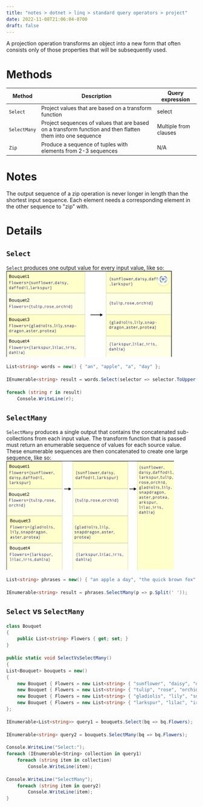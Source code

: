 ```yaml
---
title: "notes > dotnet > linq > standard query operators > project"
date: 2022-11-08T21:06:04-0700
draft: false
---
```

A projection operation transforms an object into a new form that often consists only of those properties that will be subsequently used.

# Methods
| Method     | Description                                                                                                | Query expression      |
| ---------- | ---------------------------------------------------------------------------------------------------------- | --------------------- |
| `Select`     | Project values that are based on a transform function                                                      | select                |
| `SelectMany` | Project sequences of values that are based on a transform function and then flatten them into one sequence | Multiple from clauses |
| `Zip`        | Produce a sequence of tuples with elements from 2-3 sequences                                              | N/A                   |

# Notes
The output sequence of a zip operation is never longer in length than the shortest input sequence. Each element needs a corresponding element in the other sequence to "zip" with.

# Details
## `Select`
`Select` produces one output value for every input value, like so:  
<img src="Standard-Query-Operators_Project-image1.png" style="width:4.56667in;height:2.36667in" />

```cs
List<string> words = new() { "an", "apple", "a", "day" };

IEnumerable<string> result = words.Select(selector => selector.ToUpper());

foreach (string r in result)
    Console.WriteLine(r);
```

## `SelectMany`
`SelectMany` produces a single output that contains the concatenated sub-collections from each input value. The transform function that is passed must return an enumerable sequence of values for each source value. These enumerable sequences are then concatenated to create one large sequence, like so:
<img src="Standard-Query-Operators_Project-image2.png" style="width:4.625in;height:3in" />

```cs
List<string> phrases = new() { "an apple a day", "the quick brown fox" };

IEnumerable<string> result = phrases.SelectMany(p => p.Split(' '));
```

## `Select` vs `SelectMany`
```cs
class Bouquet
{
    public List<string> Flowers { get; set; }
}

public static void SelectVsSelectMany()
{
List<Bouquet> bouquets = new()
{
    new Bouquet { Flowers = new List<string> { "sunflower", "daisy", "daffodil", "larkspur" }},
    new Bouquet { Flowers = new List<string> { "tulip", "rose", "orchid" }},
    new Bouquet { Flowers = new List<string> { "gladiolis", "lily", "snapdragon", "aster", "protea" }},
    new Bouquet { Flowers = new List<string> { "larkspur", "lilac", "iris", "dahlia" }}
};

IEnumerable<List<string>> query1 = bouquets.Select(bq => bq.Flowers);

IEnumerable<string> query2 = bouquets.SelectMany(bq => bq.Flowers);

Console.WriteLine("Select:");
foreach (IEnumerable<String> collection in query1)
    foreach (string item in collection)
        Console.WriteLine(item);

Console.WriteLine("SelectMany");
    foreach (string item in query2)
        Console.WriteLine(item);
}
```